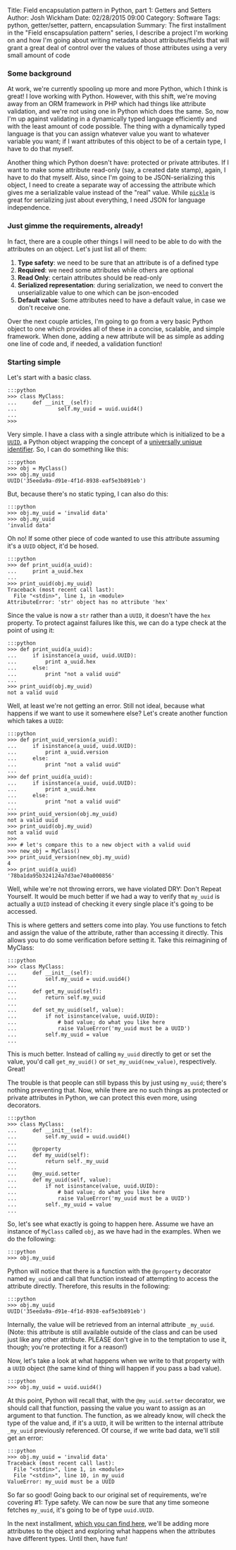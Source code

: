 Title: Field encapsulation pattern in Python, part 1: Getters and Setters
Author: Josh Wickham
Date: 02/28/2015 09:00
Category: Software
Tags: python, getter/setter, pattern, encapsulation
Summary: The first installment in the "Field enscapsulation pattern" series, I describe a project I'm working on and how
         I'm going about writing metadata about attributes/fields that will grant a great deal of control over the values
         of those attributes using a very small amount of code

### Some background
At work, we're currently spooling up more and more Python, which I think is great! I love working with Python. However,
with this shift, we're moving away from an ORM framework in PHP which had things like attribute validation, and we're not
using one in Python which does the same. So, now I'm up against validating in a dynamically typed language efficiently
and with the least amount of code possible. The thing with a dynamically typed language is that you can assign whatever
value you want to whatever variable you want; if I want attributes of this object to be of a certain type, I have to do
that myself.

Another thing which Python doesn't have: protected or private attributes. If I want to make some attribute read-only 
(say, a created date stamp), again, I have to do that myself. Also, since I'm going to be JSON-serializing this object,
I need to create a separate way of accessing the attribute which gives me a serializable value instead of the "real"
value. While [`pickle`][pickle] is great for serializing just about everything, I need JSON for language independence.

### Just gimme the requirements, already!
In fact, there are a couple other things I will need to be able to do with the attributes on an object. Let's just list
all of them:

1. **Type safety**: we need to be sure that an attribute is of a defined type
2. **Required**: we need some attributes while others are optional
3. **Read Only**: certain attributes should be read-only
4. **Serialized representation**: during serialization, we need to convert the unserializable value to one which can be
                                json-encoded
5. **Default value**: Some attributes need to have a default value, in case we don't receive one.

Over the next couple articles, I'm going to go from a very basic Python object to one which provides all of these in a 
concise, scalable, and simple framework. When done, adding a new attribute will be as simple as adding one line of code
and, if needed, a validation function!

### Starting simple
Let's start with a basic class.

    :::python
    >>> class MyClass:
    ...     def __init__(self):
    ...             self.my_uuid = uuid.uuid4()
    ... 
    >>>

Very simple. I have a class with a single attribute which is initialized to be a [`UUID`][python_uuid], a Python object
wrapping the concept of a [universally unique identifier][wiki_uuid]. So, I can do something like this:

    :::python
    >>> obj = MyClass()
    >>> obj.my_uuid
    UUID('35eeda9a-d91e-4f1d-8938-eaf5e3b891eb')
   
But, because there's no static typing, I can also do this:

    :::python
    >>> obj.my_uuid = 'invalid data'
    >>> obj.my_uuid
    'invalid data'

Oh no! If some other piece of code wanted to use this attribute assuming it's a `UUID` object, it'd be hosed.

    :::python
    >>> def print_uuid(a_uuid):
    ...     print a_uuid.hex
    ...
    >>> print_uuid(obj.my_uuid)
    Traceback (most recent call last):
      File "<stdin>", line 1, in <module>
    AttributeError: 'str' object has no attribute 'hex'

Since the value is now a `str` rather than a `UUID`, it doesn't have the `hex` property. To protect against failures like this,
we can do a type check at the point of using it:

    :::python
    >>> def print_uuid(a_uuid):
    ...     if isinstance(a_uuid, uuid.UUID):
    ...         print a_uuid.hex
    ...     else:
    ...         print "not a valid uuid"
    ... 
    >>> print_uuid(obj.my_uuid)
    not a valid uuid

Well, at least we're not getting an error. Still not ideal, because what happens if we want to use it somewhere else?
Let's create another function which takes a `UUID`:

    :::python
    >>> def print_uuid_version(a_uuid):
    ...     if isinstance(a_uuid, uuid.UUID):
    ...         print a_uuid.version
    ...     else:
    ...         print "not a valid uuid"
    ... 
    >>> def print_uuid(a_uuid):
    ...     if isinstance(a_uuid, uuid.UUID):
    ...         print a_uuid.hex
    ...     else:
    ...         print "not a valid uuid"
    ... 
    >>> print_uuid_version(obj.my_uuid)
    not a valid uuid
    >>> print_uuid(obj.my_uuid)
    not a valid uuid
    >>>
    >>> # let's compare this to a new object with a valid uuid
    >>> new_obj = MyClass()
    >>> print_uuid_version(new_obj.my_uuid)
    4
    >>> print_uuid(a_uuid)
    '78ba1da95b324124a7d3ae740a000856'

Well, while we're not throwing errors, we have violated DRY: Don't Repeat Yourself. It would be much better if we had a
way to verify that `my_uuid` is actually a `UUID` instead of checking it every single place it's going to be accessed.

This is where getters and setters come into play. You use functions to fetch and assign
the value of the attribute, rather than accessing it directly. This allows you to do some verification before setting it.
Take this reimagining of MyClass:

    :::python
    >>> class MyClass:
    ...     def __init__(self):
    ...         self.my_uuid = uuid.uuid4()
    ...
    ...     def get_my_uuid(self):
    ...         return self.my_uuid
    ...
    ...     def set_my_uuid(self, value):
    ...         if not isinstance(value, uuid.UUID):
    ...             # bad value; do what you like here
    ...             raise ValueError('my_uuid must be a UUID')
    ...         self.my_uuid = value
    ... 

This is much better. Instead of calling `my_uuid` directly to get or set the value, you'd call `get_my_uuid()` or
`set_my_uuid(new_value)`, respectively. Great!

The trouble is that people can still bypass this by just using `my_uuid`; there's nothing preventing that. Now, while
there are no such things as protected or private attributes in Python, we can protect this even more, using decorators.

    :::python
    >>> class MyClass:
    ...     def __init__(self):
    ...         self.my_uuid = uuid.uuid4()
    ...
    ...     @property
    ...     def my_uuid(self):
    ...         return self._my_uuid
    ...
    ...     @my_uuid.setter
    ...     def my_uuid(self, value):
    ...         if not isinstance(value, uuid.UUID):
    ...             # bad value; do what you like here
    ...             raise ValueError('my_uuid must be a UUID')
    ...         self._my_uuid = value
    ... 

So, let's see what exactly is going to happen here. Assume we have an instance of `MyClass` called `obj`, as we have had
in the examples. When we do the following:

    :::python
    >>> obj.my_uuid

Python will notice that there is a function with the `@property` decorator named `my_uuid` and call that function instead
of attempting to access the attribute directly. Therefore, this results in the following:

    :::python
    >>> obj.my_uuid
    UUID('35eeda9a-d91e-4f1d-8938-eaf5e3b891eb')

Internally, the value will be retrieved from an internal attribute `_my_uuid`. (Note: this attribute is still available
outside of the class and can be used just like any other attribute. PLEASE don't give in to the temptation to use it,
though; you're protecting it for a reason!)
    
Now, let's take a look at what happens when we write to that property with a `UUID` object (the same kind of thing will
happen if you pass a bad value).

    :::python
    >>> obj.my_uuid = uuid.uuid4()

At this point, Python will recall that, with the `@my_uuid.setter` decorator, we should call that function, passing the
value you want to assign as an argument to that function. The function, as we already know, will check the type of the
value and, if it's a `UUID`, it will be written to the internal attribute `_my_uuid` previously referenced. Of course,
if we write bad data, we'll still get an error:

    :::python
    >>> obj.my_uuid = 'invalid data'
    Traceback (most recent call last):
      File "<stdin>", line 1, in <module>
      File "<stdin>", line 10, in my_uuid
    ValueError: my_uuid must be a UUID

So far so good! Going back to our original set of requirements, we're covering #1: Type safety. We can now be sure that
any time someone fetches `my_uuid`, it's going to be of type `uuid.UUID`.

In the next installment, [which you can find here][part2], we'll be adding more attributes to the object and exploring what happens when the attributes
have different types. Until then, have fun!

[pickle]: https://docs.python.org/2.7/library/pickle.html
[python_uuid]: https://docs.python.org/2.7/library/uuid.html
[wiki_uuid]: http://en.wikipedia.org/wiki/Universally_unique_identifier
[part2]: {filename}/field-encapsulation-pattern-2.md
